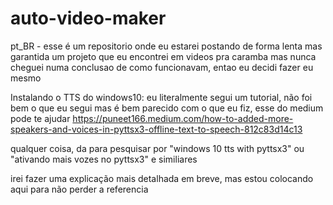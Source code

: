 # auto-video-maker

pt_BR - esse é um repositorio onde eu estarei postando de forma lenta mas garantida um projeto que eu encontrei em videos pra caramba mas nunca cheguei numa conclusao de como funcionavam, entao eu decidi fazer eu mesmo


Instalando o TTS do windows10:
eu literalmente segui um tutorial, não foi bem o que eu segui mas é bem parecido com o que eu fiz, esse do medium pode te ajudar https://puneet166.medium.com/how-to-added-more-speakers-and-voices-in-pyttsx3-offline-text-to-speech-812c83d14c13

qualquer coisa, da para pesquisar por "windows 10 tts with pyttsx3" ou "ativando mais vozes no pyttsx3" e similiares

irei fazer uma explicação mais detalhada em breve, mas estou colocando aqui para não perder a referencia

